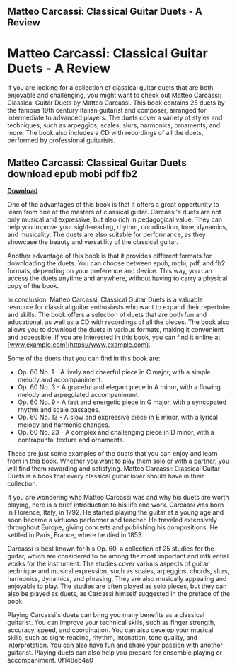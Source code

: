 ## Matteo Carcassi: Classical Guitar Duets - A Review

  
# Matteo Carcassi: Classical Guitar Duets - A Review
 
If you are looking for a collection of classical guitar duets that are both enjoyable and challenging, you might want to check out Matteo Carcassi: Classical Guitar Duets by Matteo Carcassi. This book contains 25 duets by the famous 19th century Italian guitarist and composer, arranged for intermediate to advanced players. The duets cover a variety of styles and techniques, such as arpeggios, scales, slurs, harmonics, ornaments, and more. The book also includes a CD with recordings of all the duets, performed by professional guitarists.
 
## Matteo Carcassi: Classical Guitar Duets download epub mobi pdf fb2


[**Download**](https://denirade.blogspot.com/?download=2tKyD7)

 
One of the advantages of this book is that it offers a great opportunity to learn from one of the masters of classical guitar. Carcassi's duets are not only musical and expressive, but also rich in pedagogical value. They can help you improve your sight-reading, rhythm, coordination, tone, dynamics, and musicality. The duets are also suitable for performance, as they showcase the beauty and versatility of the classical guitar.
 
Another advantage of this book is that it provides different formats for downloading the duets. You can choose between epub, mobi, pdf, and fb2 formats, depending on your preference and device. This way, you can access the duets anytime and anywhere, without having to carry a physical copy of the book.
 
In conclusion, Matteo Carcassi: Classical Guitar Duets is a valuable resource for classical guitar enthusiasts who want to expand their repertoire and skills. The book offers a selection of duets that are both fun and educational, as well as a CD with recordings of all the pieces. The book also allows you to download the duets in various formats, making it convenient and accessible. If you are interested in this book, you can find it online at [www.example.com](https://www.example.com).
  
Some of the duets that you can find in this book are:
 
- Op. 60 No. 1 - A lively and cheerful piece in C major, with a simple melody and accompaniment.
- Op. 60 No. 3 - A graceful and elegant piece in A minor, with a flowing melody and arpeggiated accompaniment.
- Op. 60 No. 9 - A fast and energetic piece in G major, with a syncopated rhythm and scale passages.
- Op. 60 No. 13 - A slow and expressive piece in E minor, with a lyrical melody and harmonic changes.
- Op. 60 No. 23 - A complex and challenging piece in D minor, with a contrapuntal texture and ornaments.

These are just some examples of the duets that you can enjoy and learn from in this book. Whether you want to play them solo or with a partner, you will find them rewarding and satisfying. Matteo Carcassi: Classical Guitar Duets is a book that every classical guitar lover should have in their collection.
  
If you are wondering who Matteo Carcassi was and why his duets are worth playing, here is a brief introduction to his life and work. Carcassi was born in Florence, Italy, in 1792. He started playing the guitar at a young age and soon became a virtuoso performer and teacher. He traveled extensively throughout Europe, giving concerts and publishing his compositions. He settled in Paris, France, where he died in 1853.
 
Carcassi is best known for his Op. 60, a collection of 25 studies for the guitar, which are considered to be among the most important and influential works for the instrument. The studies cover various aspects of guitar technique and musical expression, such as scales, arpeggios, chords, slurs, harmonics, dynamics, and phrasing. They are also musically appealing and enjoyable to play. The studies are often played as solo pieces, but they can also be played as duets, as Carcassi himself suggested in the preface of the book.
 
Playing Carcassi's duets can bring you many benefits as a classical guitarist. You can improve your technical skills, such as finger strength, accuracy, speed, and coordination. You can also develop your musical skills, such as sight-reading, rhythm, intonation, tone quality, and interpretation. You can also have fun and share your passion with another guitarist. Playing duets can also help you prepare for ensemble playing or accompaniment.
 0f148eb4a0
